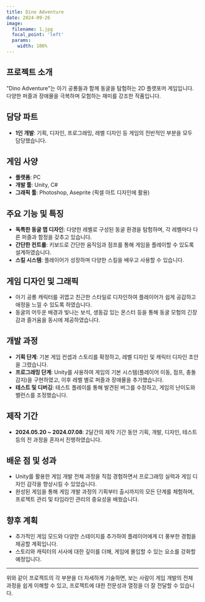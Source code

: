 ```yaml
---
title: Dino Adventure
date: 2024-09-26
image:
  filename: 1.jpg
  focal_point: 'left'
  params:
    width: 100%
---
```


## 프로젝트 소개
"Dino Adventure"는 아기 공룡들과 함께 동굴을 탐험하는 2D 플랫포머 게임입니다. 다양한 퍼즐과 장애물을 극복하며 모험하는 재미를 강조한 작품입니다.

## 담당 파트
- **1인 개발**: 기획, 디자인, 프로그래밍, 레벨 디자인 등 게임의 전반적인 부분을 모두 담당했습니다.

## 게임 사양
- **플랫폼**: PC
- **개발 툴**: Unity, C#
- **그래픽 툴**: Photoshop, Aseprite (픽셀 아트 디자인에 활용)

## 주요 기능 및 특징
- **독특한 동굴 맵 디자인**: 다양한 레벨로 구성된 동굴 환경을 탐험하며, 각 레벨마다 다른 퍼즐과 함정을 갖추고 있습니다.
- **간단한 컨트롤**: 키보드로 간단한 움직임과 점프를 통해 게임을 플레이할 수 있도록 설계하였습니다.
- **스킬 시스템**: 플레이어가 성장하며 다양한 스킬을 배우고 사용할 수 있습니다.

## 게임 디자인 및 그래픽
- 아기 공룡 캐릭터를 귀엽고 친근한 스타일로 디자인하여 플레이어가 쉽게 공감하고 애정을 느낄 수 있도록 하였습니다.
- 동굴의 어두운 배경과 빛나는 보석, 생동감 있는 몬스터 등을 통해 동굴 모험의 긴장감과 즐거움을 동시에 제공하였습니다.

## 개발 과정
- **기획 단계**: 기본 게임 컨셉과 스토리를 확정하고, 레벨 디자인 및 캐릭터 디자인 초안을 그렸습니다.
- **프로그래밍 단계**: Unity를 사용하여 게임의 기본 시스템(플레이어 이동, 점프, 충돌 감지)을 구현하였고, 이후 레벨 별로 퍼즐과 장애물을 추가했습니다.
- **테스트 및 디버깅**: 테스트 플레이를 통해 발견된 버그를 수정하고, 게임의 난이도와 밸런스를 조정했습니다.

## 제작 기간
- **2024.05.20 ~ 2024.07.08**: 2달간의 제작 기간 동안 기획, 개발, 디자인, 테스트 등의 전 과정을 혼자서 진행하였습니다.

## 배운 점 및 성과
- Unity를 활용한 게임 개발 전체 과정을 직접 경험하면서 프로그래밍 실력과 게임 디자인 감각을 향상시킬 수 있었습니다.
- 완성된 게임을 통해 게임 개발 과정의 기획부터 출시까지의 모든 단계를 체험하며, 프로젝트 관리 및 타임라인 관리의 중요성을 배웠습니다.

## 향후 계획
- 추가적인 게임 모드와 다양한 스테이지를 추가하여 플레이어에게 더 풍부한 경험을 제공할 계획입니다.
- 스토리와 캐릭터의 서사에 대한 깊이를 더해, 게임에 몰입할 수 있는 요소를 강화할 예정입니다.

---

위와 같이 프로젝트의 각 부분을 더 자세하게 기술하면, 보는 사람이 게임 개발의 전체 과정을 쉽게 이해할 수 있고, 프로젝트에 대한 전문성과 열정을 더 잘 전달할 수 있습니다.
